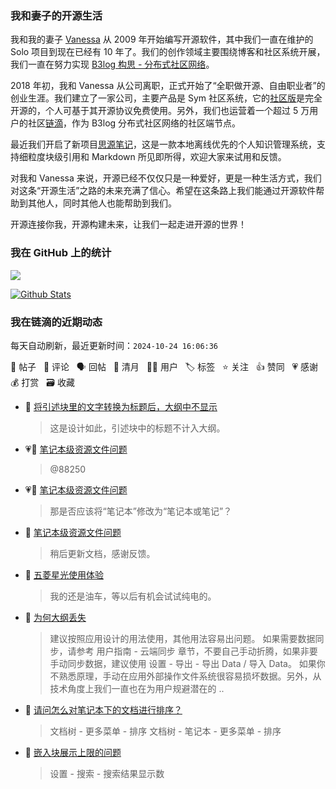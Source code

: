 ### 我和妻子的开源生活

我和我的妻子 [Vanessa](https://github.com/Vanessa219) 从 2009 年开始编写开源软件，其中我们一直在维护的 Solo 项目到现在已经有 10 年了。我们的创作领域主要围绕博客和社区系统开展，我们一直在努力实现 [B3log 构思 - 分布式社区网络](https://ld246.com/article/1546941897596)。

2018 年初，我和 Vanessa 从公司离职，正式开始了“全职做开源、自由职业者”的创业生涯。我们建立了一家公司，主要产品是 Sym 社区系统，它的[社区版](https://github.com/88250/symphony)是完全开源的，个人可基于其开源协议免费使用。另外，我们也运营着一个超过 5 万用户的社区[链滴](https://ld246.com)，作为 B3log 分布式社区网络的社区端节点。

最近我们开启了新项目[思源笔记](https://github.com/siyuan-note/siyuan)，这是一款本地离线优先的个人知识管理系统，支持细粒度块级引用和 Markdown 所见即所得，欢迎大家来试用和反馈。

对我和 Vanessa 来说，开源已经不仅仅只是一种爱好，更是一种生活方式，我们对这条“开源生活”之路的未来充满了信心。希望在这条路上我们能通过开源软件帮助到其他人，同时其他人也能帮助到我们。

开源连接你我，开源构建未来，让我们一起走进开源的世界！

### 我在 GitHub 上的统计

<a title="Hits" target="_blank" href="https://github.com/88250/88250"><img src="https://hits.b3log.org/88250/88250.svg"></a>

[![Github Stats](https://github-readme-stats.vercel.app/api?username=88250&theme=tokyonight&show_icons=true)](https://github.com/88250)

<!--events start -->

### 我在链滴的近期动态

每天自动刷新，最近更新时间：`2024-10-24 16:06:36`

📝 帖子 &nbsp; 💬 评论 &nbsp; 🗣 回帖 &nbsp; 🌙 清月 &nbsp; 👨‍💻 用户 &nbsp; 🏷️ 标签 &nbsp; ⭐️ 关注 &nbsp; 👍 赞同 &nbsp; 💗 感谢 &nbsp; 💰 打赏 &nbsp; 🗃 收藏

* 💬 [将引述块里的文字转换为标题后，大纲中不显示](https://ld246.com/article/1729754955270/comment/1729756953173#comments)

  > 这是设计如此，引述块中的标题不计入大纲。
* 💗💬 [笔记本级资源文件问题](https://ld246.com/article/1729588229982/comment/1729744475411#comments)

  > @88250
* 💗💬 [笔记本级资源文件问题](https://ld246.com/article/1729588229982/comment/1729739467317#comments)

  > 那是否应该将“笔记本”修改为“笔记本或笔记”？
* 💬 [笔记本级资源文件问题](https://ld246.com/article/1729588229982/comment/1729744612817#comments)

  > 稍后更新文档，感谢反馈。
* 💬 [五菱星光使用体验](https://ld246.com/article/1729737737542/comment/1729742596245#comments)

  > 我的还是油车，等以后有机会试试纯电的。
* 💬 [为何大纲丢失](https://ld246.com/article/1729689085950/comment/1729735497728#comments)

  > 建议按照应用设计的用法使用，其他用法容易出问题。 如果需要数据同步，请参考 用户指南 - 云端同步 章节，不要自己手动折腾，如果非要手动同步数据，建议使用 设置 - 导出 - 导出 Data / 导入 Data。 如果你不熟悉原理，手动在应用外部操作文件系统很容易损坏数据。另外，从技术角度上我们一直也在为用户规避潜在的 ..
* 💬 [请问怎么对笔记本下的文档进行排序？](https://ld246.com/article/1729735088863/comment/1729735279313#comments)

  > 文档树 - 更多菜单 - 排序 文档树 - 笔记本 - 更多菜单 - 排序
* 💬 [嵌入块展示上限的问题](https://ld246.com/article/1729734262207/comment/1729734632367#comments)

  > 设置 - 搜索 - 搜索结果显示数


<!--events end -->

